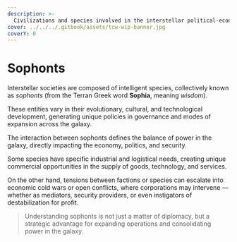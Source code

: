 ```yaml
---
description: >-
  Civilizations and species involved in the interstellar political-economic landscape.
cover: ../../../.gitbook/assets/tcw-wip-banner.jpg
coverY: 0
---
```


# Sophonts

Interstellar societies are composed of intelligent species, collectively known as _sophonts_ (from the Terran Greek word **Sophia**, meaning _wisdom_).

These entities vary in their evolutionary, cultural, and technological development, generating unique policies in governance and modes of expansion across the galaxy.

The interaction between sophonts defines the balance of power in the galaxy, directly impacting the economy, politics, and security.

Some species have specific industrial and logistical needs, creating unique commercial opportunities in the supply of goods, technology, and services.

On the other hand, tensions between factions or species can escalate into economic cold wars or open conflicts, where corporations may intervene — whether as mediators, security providers, or even instigators of destabilization for profit.

> Understanding sophonts is not just a matter of diplomacy, but a strategic advantage for expanding operations and consolidating power in the galaxy.
